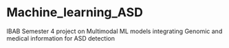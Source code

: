 # Machine_learning_ASD
IBAB Semester 4 project on Multimodal ML models integrating Genomic and medical information for ASD detection
